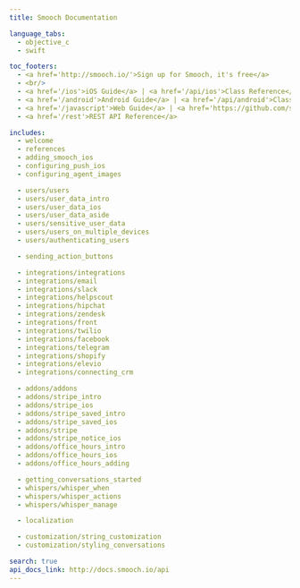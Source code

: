 ```yaml
---
title: Smooch Documentation

language_tabs:
  - objective_c
  - swift

toc_footers:
  - <a href='http://smooch.io/'>Sign up for Smooch, it's free</a>
  - <br/>
  - <a href='/ios'>iOS Guide</a> | <a href='/api/ios'>Class Reference</a>
  - <a href='/android'>Android Guide</a> | <a href='/api/android'>Class Reference</a>
  - <a href='/javascript'>Web Guide</a> | <a href='https://github.com/smooch/smooch-js' target="_blank">Class Reference</a>
  - <a href='/rest'>REST API Reference</a>

includes:
  - welcome
  - references
  - adding_smooch_ios
  - configuring_push_ios
  - configuring_agent_images

  - users/users
  - users/user_data_intro
  - users/user_data_ios
  - users/user_data_aside
  - users/sensitive_user_data
  - users/users_on_multiple_devices
  - users/authenticating_users

  - sending_action_buttons

  - integrations/integrations
  - integrations/email
  - integrations/slack
  - integrations/helpscout
  - integrations/hipchat
  - integrations/zendesk
  - integrations/front
  - integrations/twilio
  - integrations/facebook
  - integrations/telegram
  - integrations/shopify
  - integrations/elevio
  - integrations/connecting_crm

  - addons/addons
  - addons/stripe_intro
  - addons/stripe_ios
  - addons/stripe_saved_intro
  - addons/stripe_saved_ios
  - addons/stripe
  - addons/stripe_notice_ios
  - addons/office_hours_intro
  - addons/office_hours_ios
  - addons/office_hours_adding

  - getting_conversations_started
  - whispers/whisper_when
  - whispers/whisper_actions
  - whispers/whisper_manage

  - localization

  - customization/string_customization
  - customization/styling_conversations

search: true
api_docs_link: http://docs.smooch.io/api
---
```

